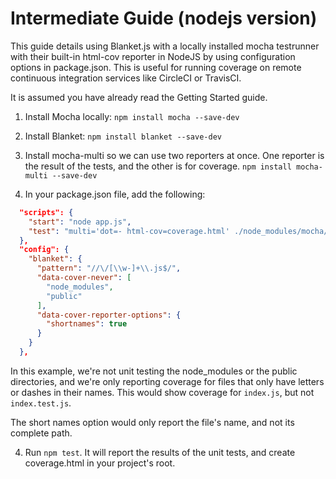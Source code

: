 # Intermediate Guide (nodejs version)

This guide details using Blanket.js with a locally installed mocha testrunner with their built-in html-cov reporter
in NodeJS by using configuration options in package.json.  This is useful for running coverage on remote continuous
integration services like CircleCI or TravisCI.

It is assumed you have already read the Getting Started guide.

1. Install Mocha locally: `npm install mocha --save-dev`

1. Install Blanket: `npm install blanket --save-dev`

2. Install mocha-multi so we can use two reporters at once.  One reporter is the result of the tests, and the other is
for coverage.  `npm install mocha-multi --save-dev`

3. In your package.json file, add the following:

```json
  "scripts": {
    "start": "node app.js",
    "test": "multi='dot=- html-cov=coverage.html' ./node_modules/mocha/bin/mocha -r blanket --reporter mocha-multi --no-colors"
  },
  "config": {
    "blanket": {
      "pattern": "//\/[\\w-]+\\.js$/",
      "data-cover-never": [
        "node_modules",
        "public"
      ],
      "data-cover-reporter-options": {
        "shortnames": true
      }
    }
  },
```

In this example, we're not unit testing the node_modules or the public directories, and we're only reporting coverage
for files that only have letters or dashes in their names.  This would show coverage for `index.js`, but not `index.test.js`.

The short names option would only report the file's name, and not its complete path.

4. Run `npm test`.  It will report the results of the unit tests, and create coverage.html in your project's root.

